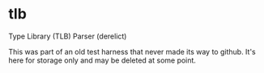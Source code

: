 # tlb
Type Library (TLB) Parser (derelict)

This was part of an old test harness that never made its way to github. It's here for storage only and may be deleted at some point.
